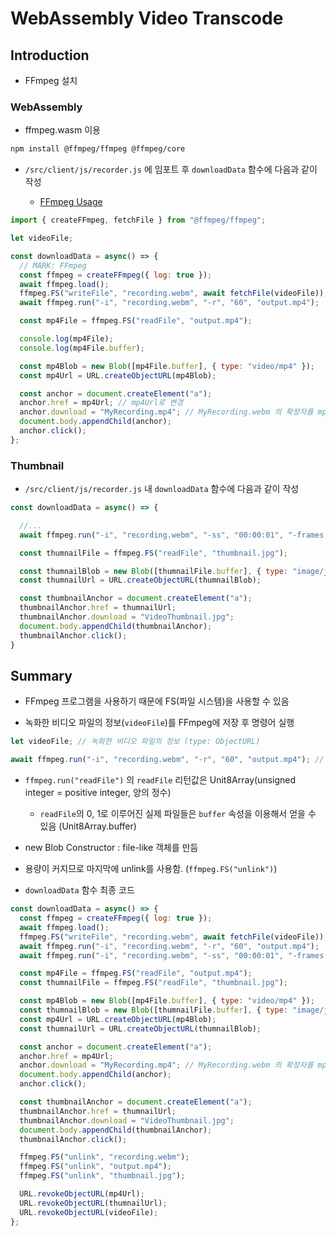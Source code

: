 # WebAssembly Video Transcode

## Introduction

- FFmpeg 설치

### WebAssembly

- ffmpeg.wasm 이용

```bash
npm install @ffmpeg/ffmpeg @ffmpeg/core
```

- `/src/client/js/recorder.js` 에 임포트 후 `downloadData` 함수에 다음과 같이 작성

    * [FFmpeg Usage](https://ffmpegwasm.netlify.app/docs/getting-started/usage)

```javascript
import { createFFmpeg, fetchFile } from "@ffmpeg/ffmpeg";

let videoFile;

const downloadData = async() => {
  // MARK: FFmpeg
  const ffmpeg = createFFmpeg({ log: true });
  await ffmpeg.load();
  ffmpeg.FS("writeFile", "recording.webm", await fetchFile(videoFile));
  await ffmpeg.run("-i", "recording.webm", "-r", "60", "output.mp4");

  const mp4File = ffmpeg.FS("readFile", "output.mp4");

  console.log(mp4File);
  console.log(mp4File.buffer);

  const mp4Blob = new Blob([mp4File.buffer], { type: "video/mp4" });
  const mp4Url = URL.createObjectURL(mp4Blob);

  const anchor = document.createElement("a");
  anchor.href = mp4Url; // mp4Url로 변경
  anchor.download = "MyRecording.mp4"; // MyRecording.webm 의 확장자를 mp4로 변경
  document.body.appendChild(anchor);
  anchor.click();
};
```


### Thumbnail

- `/src/client/js/recorder.js` 내 `downloadData` 함수에 다음과 같이 작성

```javascript
const downloadData = async() => {

  //...
  await ffmpeg.run("-i", "recording.webm", "-ss", "00:00:01", "-frames:v", "1", "thumbnail.jpg");

  const thumnailFile = ffmpeg.FS("readFile", "thumbnail.jpg");

  const thumnailBlob = new Blob([thumnailFile.buffer], { type: "image/jpg" });
  const thumnailUrl = URL.createObjectURL(thumnailBlob);

  const thumbnailAnchor = document.createElement("a");
  thumbnailAnchor.href = thumnailUrl;
  thumbnailAnchor.download = "VideoThumbnail.jpg";
  document.body.appendChild(thumbnailAnchor);
  thumbnailAnchor.click();
}
```


## Summary

- FFmpeg 프로그램을 사용하기 때문에 FS(파일 시스템)을 사용할 수 있음

- 녹화한 비디오 파일의 정보(`videoFile`)를 FFmpeg에 저장 후 명령어 실행

```javascript
let videoFile; // 녹화한 비디오 파일의 정보 (type: ObjectURL)

await ffmpeg.run("-i", "recording.webm", "-r", "60", "output.mp4"); // 초당 60프레임으로 저장
```

- `ffmpeg.run("readFile")` 의 `readFile` 리턴값은 Unit8Array(unsigned integer = positive integer, 양의 정수)

    * `readFile`의 0, 1로 이루어진 실제 파일들은 `buffer` 속성을 이용해서 얻을 수 있음 (Unit8Array.buffer)

- new Blob Constructor : file-like 객체를 만듬

- 용량이 커지므로 마지막에 unlink를 사용함. (`ffmpeg.FS("unlink")`)

- `downloadData` 함수 최종 코드

```javascript
const downloadData = async() => {
  const ffmpeg = createFFmpeg({ log: true });
  await ffmpeg.load();
  ffmpeg.FS("writeFile", "recording.webm", await fetchFile(videoFile));
  await ffmpeg.run("-i", "recording.webm", "-r", "60", "output.mp4");
  await ffmpeg.run("-i", "recording.webm", "-ss", "00:00:01", "-frames:v", "1", "thumbnail.jpg");

  const mp4File = ffmpeg.FS("readFile", "output.mp4");
  const thumnailFile = ffmpeg.FS("readFile", "thumbnail.jpg");

  const mp4Blob = new Blob([mp4File.buffer], { type: "video/mp4" });
  const thumnailBlob = new Blob([thumnailFile.buffer], { type: "image/jpg" });
  const mp4Url = URL.createObjectURL(mp4Blob);
  const thumnailUrl = URL.createObjectURL(thumnailBlob);

  const anchor = document.createElement("a");
  anchor.href = mp4Url;
  anchor.download = "MyRecording.mp4"; // MyRecording.webm 의 확장자를 mp4로 변경
  document.body.appendChild(anchor);
  anchor.click();

  const thumbnailAnchor = document.createElement("a");
  thumbnailAnchor.href = thumnailUrl;
  thumbnailAnchor.download = "VideoThumbnail.jpg";
  document.body.appendChild(thumbnailAnchor);
  thumbnailAnchor.click();

  ffmpeg.FS("unlink", "recording.webm");
  ffmpeg.FS("unlink", "output.mp4");
  ffmpeg.FS("unlink", "thumbnail.jpg");

  URL.revokeObjectURL(mp4Url);
  URL.revokeObjectURL(thumnailUrl);
  URL.revokeObjectURL(videoFile);
};
```
